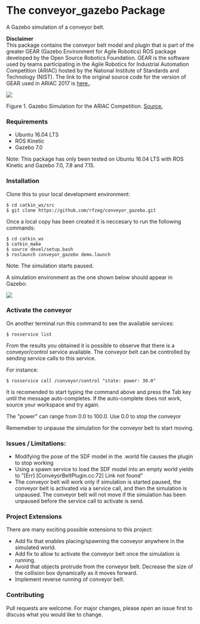 # The conveyor_gazebo Package

A Gazebo simulation of a conveyor belt.  

**Disclaimer**  
This package contains the conveyor belt model and plugin that is part of the 
greater GEAR (Gazebo Environment for Agile Robotics) ROS package developed by the Open Source Robotics Foundation. GEAR is the software used by teams participating in the Agile Robotics for Industrial Automation Competition (ARIAC) hosted by the National Institute of Standards and Technology (NIST).
The link to the original source code for the version of GEAR used in ARIAC 2017 is [here.](https://bitbucket.org/osrf/ariac/commits/branch/ariac_2017).

![](docs/imgs/ariac_env.jpg)

Figure 1. Gazebo Simulation for the ARIAC Competition. [Source.](http://gazebosim.org/ariac)

### Requirements

+ Ubuntu 16.04 LTS
+ ROS Kinetic
+ Gazebo 7.0

Note: This package has only been tested on Ubuntu 16.04 LTS with ROS Kinetic and Gazebo 7.0, 7.8 and 7.15.

### Installation

Clone this to your local development environment:
```
$ cd catkin_ws/src
$ git clone https://github.com/rfzeg/conveyor_gazebo.git
```

Once a local copy has been created it is neccesary to run the following commands:
```
$ cd catkin_ws
$ catkin_make
$ source devel/setup.bash
$ roslaunch conveyor_gazebo demo.launch
```

Note: The simulation starts paused.

A simulation environment as the one shown below should appear in Gazebo:

![](docs/imgs/conveyor_isolated.png)

### Activate the conveyor

On another terminal run this command to see the available services:

`$ rosservice list`

From the results you obtained it is possible to observe that there is a conveyor/control service available.
The conveyor belt can be controlled by sending service calls to this service.

For instance:

`$ rosservice call /conveyor/control "state: power: 30.0"`

It is recomended to start typing the command above and press the Tab key until the message auto-completes.  If the auto-complete does not work, source your workspace and try again.

The "power" can range from 0.0 to 100.0. Use 0.0 to stop the conveyor

Rememeber to unpause the simulation for the conveyor belt to start moving.

### Issues / Limitations:
+ Modifying the pose of the SDF model in the .world file causes the plugin to stop working
+ Using a spawn service to load the SDF model into an empty world yields to "[Err] [ConveyorBeltPlugin.cc:72] Link not found"
+ The conveyor belt will work only if simulation is started paused, the conveyor belt is activated via a service call, and then the simulation is unpaused. The conveyor belt will not move if the simulation has been unpaused before the service call to activate is send.  

### Project Extensions
There are many exciting possible extensions to this project:
+ Add fix that enables placing/spawning the conveyor anywhere in the simulated world.
+ Add fix to allow to activate the conveyor belt once the simulation is running.
+ Avoid that objects protrude from the conveyor belt. Decrease the size of the collision box dynamically as it moves forward.
+ Implement reverse running of conveyor belt.

### Contributing
Pull requests are welcome. For major changes, please open an issue first to discuss what you would like to change.
